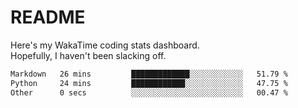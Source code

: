 # README

Here's my WakaTime coding stats dashboard.  
Hopefully, I haven't been slacking off.

<!--START_SECTION:waka-->

```txt
Markdown   26 mins         █████████████░░░░░░░░░░░░   51.79 %
Python     24 mins         ████████████░░░░░░░░░░░░░   47.75 %
Other      0 secs          ░░░░░░░░░░░░░░░░░░░░░░░░░   00.47 %
```

<!--END_SECTION:waka-->